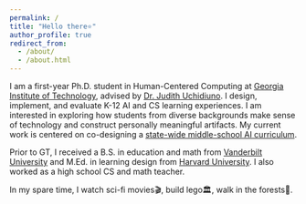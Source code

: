 ```yaml
---
permalink: /
title: "Hello there⭐️"
author_profile: true
redirect_from: 
  - /about/
  - /about.html
---
```


I am a first-year Ph.D. student in Human-Centered Computing at [Georgia Institute of Technology](https://www.cc.gatech.edu/degree-programs/phd-human-centered-computing), advised by [Dr. Judith Uchidiuno](https://judithu.com). I design, implement, and evaluate K-12 AI and CS learning experiences. I am interested in exploring how students from diverse backgrounds make sense of technology and construct personally meaningful artifacts. My current work is centered on co-designing a [state-wide middle-school AI curriculum](https://ai4ga.org). 

Prior to GT, I received a B.S. in education and math from [Vanderbilt University](https://www.vanderbilt.edu) and M.Ed. in learning design from [Harvard University](https://www.gse.harvard.edu). I also worked as a high school CS and math teacher.

In my spare time, I watch sci-fi movies🎬, build lego🏛️, walk in the forests🌲.
